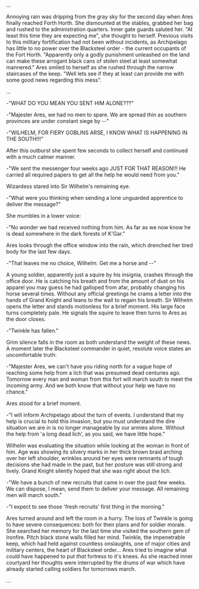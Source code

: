 
...

Annoying rain was dripping from the gray sky for the second day when Ares
finally reached Forth Horth. She dismounted at the stables, grabbed her bag and
rushed to the administration quarters. Inner gate guards saluted her. "At least
this time they are expecting me", she thought to herself. Previous visits to
this military fortification had not been without incidents, as Archipelago has
little to no power over the Blacksteel order - the current occupants of the
Fort Horth. "Apparently only a godly punishment unleashed on the land can make
these arrogant black cans of stolen steel at least somewhat mannered." Ares
smiled to herself as she rushed through the narrow staircases of the keep.
"Well lets see if they at least can provide me with some good news regarding
this mess".

...

-"WHAT DO YOU MEAN YOU SENT HIM ALONE???"

-"Majester Ares, we had no men to spare. We are spread thin as southern
provinces are under constant siege by --"

-"WILHELM, FOR FIERY GOBLINS ARSE, I KNOW WHAT IS HAPPENING IN THE SOUTH!!!"

After this outburst she spent few seconds to collect herself and continued with
a much calmer manner.

-"We sent the messenger four weeks ago JUST FOR THAT REASON!!! He carried all
required papers to get all the help he would need from you."

Wizardess stared into Sir Wilhelm's remaining eye.

-"What were you thinking when sending a lone unguarded apprentice to deliver
the message?"

She mumbles in a lower voice:

-"No wonder we had received nothing from him. As far as we now know he is dead
somewhere in the dark forests of K'Gar."

Ares looks through the office window into the rain, which drenched her tired
body for the last few days.

-"That leaves me no choice, Wilhelm. Get me a horse and --"

A young soldier, apparently just a squire by his insignia, crashes through the
office door. He is catching his breath and from the amount of dust on his
apparel you may guess he had galloped from afar, probably changing his horse
several times. Without any official greetings he crams a letter into the hands
of Grand Knight and leans to the wall to regain his breath. Sir Wilhelm opens
the letter and stands motionless for a brief moment. His large face turns
completely pale. He signals the squire to leave then turns to Ares as the door
closes.

-"Twinkle has fallen."

Grim silence falls in the room as both understand the weight of these news. A
moment later the Blacksteel commander in quiet, resolute voice states an
uncomfortable truth:

-"Majester Ares, we can't have you riding north for a vague hope of reaching
some help from a lich that was presumed dead centuries ago. Tomorrow every man
and woman from this fort will march south to meet the incoming army.  And we
both know that without your help we have no chance."

Ares stood for a brief moment.

-"I will inform Archipelago about the turn of events. I understand that my help
is crucial to hold this invasion, but you must understand the dire situation we
are in is no longer manageable by our armies alone. Without the help from 'a
long dead lich', as you said, we have little hope."

Wilhelm was evaluating the situation while looking at the woman in front of
him. Age was showing its silvery marks in her thick brown braid arching over
her left shoulder, wrinkles around her eyes were remnants of tough decisions
she had made in the past, but her posture was still strong and lively. Grand
Knight silently hoped that she was right about the lich.

-"We have a bunch of new recruits that came in over the past few weeks. We can
dispose, I mean, send them to deliver your message. All remaining men will
march south."

-"I expect to see those 'fresh recruits' first thing in the morning."

Ares turned around and left the room in a hurry. The loss of Twinkle is going
to have severe consequences: both for their plans and for soldier morale. She
searched her memory for the last time she visited the southern gem of Ironfire.
Pitch black stone walls filled her mind. Twinkle, the impenetrable keep, which
had held against countless onslaughts, one of major cities and military
centers, the heart of Blacksteel order... Ares tried to imagine what could have
happened to put _that_ fortress to it's knees. As she reached inner courtyard
her thoughts were interrupted by the drums of war which have already started
calling soldiers for tomorrows march.

...
